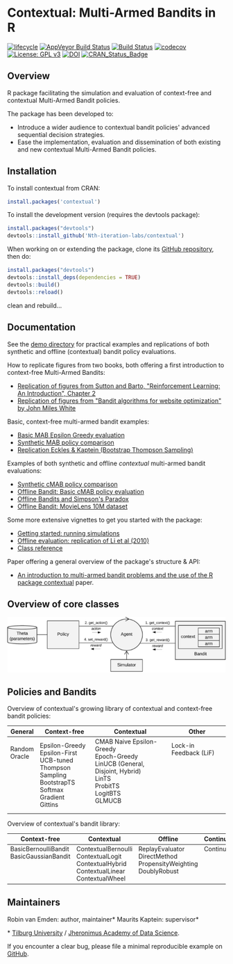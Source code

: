 Contextual: Multi-Armed Bandits in R
====================================

[![lifecycle](https://img.shields.io/badge/lifecycle-maturing-blue.svg?style=flat)](https://tidyverse.org/lifecycle/#maturing) [![AppVeyor Build Status](https://ci.appveyor.com/api/projects/status/github/Nth-iteration-labs/contextual?branch=master&svg=true)](https://ci.appveyor.com/project/robinvanemden/contextual) [![Build Status](https://travis-ci.org/Nth-iteration-labs/contextual.svg?branch=master)](https://travis-ci.org/Nth-iteration-labs/contextual) [![codecov](https://codecov.io/gh/Nth-iteration-labs/contextual/branch/master/graph/badge.svg)](https://codecov.io/gh/Nth-iteration-labs/contextual)[![License: GPL v3](https://img.shields.io/badge/License-GPL%20v3-green.svg)](https://www.gnu.org/licenses/gpl-3.0) [![DOI](https://zenodo.org/badge/114037654.svg)](https://zenodo.org/badge/latestdoi/114037654) [![CRAN\_Status\_Badge](https://www.r-pkg.org/badges/version/contextual)](https://cran.r-project.org/package=contextual) 

<!--
* [AppVeyor: passing](https://ci.appveyor.com/project/robinvanemden/contextual)
* [Travis CI: passing](https://travis-ci.org/Nth-iteration-labs/contextual)
* [Codecov: 96% coverage](https://codecov.io/gh/Nth-iteration-labs/contextual)
-->

Overview
--------

R package facilitating the simulation and evaluation of context-free and contextual Multi-Armed Bandit policies.

The package has been developed to:

* Introduce a wider audience to contextual bandit policies' advanced sequential decision strategies.
* Ease the implementation, evaluation and dissemination of both existing and new contextual Multi-Armed Bandit policies. 

Installation
------------

To install contextual from CRAN:

```R
install.packages('contextual')
```

To install the development version (requires the devtools package):

```R
install.packages("devtools")
devtools::install_github('Nth-iteration-labs/contextual')
```

When working on or extending the package, clone its [GitHub repository](https://github.com/Nth-iteration-labs/contextual), then do:

```R
install.packages("devtools")
devtools::install_deps(dependencies = TRUE)
devtools::build()
devtools::reload()
```

clean and rebuild...

Documentation
-------------

See the [demo directory](https://github.com/Nth-iteration-labs/contextual/tree/master/demo) for practical examples and replications of both synthetic and offline (contextual) bandit policy evaluations. 

How to replicate figures from two books, both offering a first introduction to context-free Multi-Armed Bandits:

* [Replication of figures from Sutton and Barto, "Reinforcement Learning: An Introduction", Chapter 2](https://nth-iteration-labs.github.io/contextual/articles/sutton_barto.html)
* [Replication of figures from "Bandit algorithms for website optimization" by John Miles White](https://nth-iteration-labs.github.io/contextual/articles/website_optimization.html)

Basic, context-free multi-armed bandit examples:

* [Basic MAB Epsilon Greedy evaluation](https://nth-iteration-labs.github.io/contextual/articles/epsilongreedy.html)
* [Synthetic MAB policy comparison](https://nth-iteration-labs.github.io/contextual/articles/mabs.html)
* [Replication Eckles & Kaptein (Bootstrap Thompson Sampling)](https://nth-iteration-labs.github.io/contextual/articles/eckles_kaptein.html)

Examples of both synthetic and offline *contextual* multi-armed bandit evaluations:

* [Synthetic cMAB policy comparison](https://nth-iteration-labs.github.io/contextual/articles/cmabs.html)
* [Offline Bandit: Basic cMAB policy evaluation](https://nth-iteration-labs.github.io/contextual/articles/cmabsoffline.html)
* [Offline Bandits and Simpson's Paradox](https://nth-iteration-labs.github.io/contextual/articles/simpsons.html)
* [Offline Bandit: MovieLens 10M dataset](https://nth-iteration-labs.github.io/contextual/articles/ml10m.html)

Some more extensive vignettes to get you started with the package:

* [Getting started: running simulations](https://nth-iteration-labs.github.io/contextual/articles/introduction.html)
* [Offline evaluation: replication of Li et al (2010)](https://nth-iteration-labs.github.io/contextual/articles/replication.html)
* [Class reference](https://nth-iteration-labs.github.io/contextual/reference/index.html)

Paper offering a general overview of the package's structure & API:

* [An introduction to multi-armed bandit problems and the use of the R package contextual](https://arxiv.org/abs/1811.01926) paper.


<!---
* [Blog at Pavlov](https://pavlov.tech/category/contextual/)
-->

Overview of core classes
------------------------


![](man/figures/cmab_all_medium.jpg)

Policies and Bandits
--------------------

Overview of contextual's growing library of contextual and context-free bandit policies:

| General | Context-free | Contextual | Other |
|---------------|-------------------------------------------------------------------------------------------|-------------------------------------------------------------------------------|------------------------------|
| Random<br>  Oracle<br> <br> <br> <br> <br><br><br>  | Epsilon-Greedy<br>  Epsilon-First<br>  UCB-tuned<br>   Thompson Sampling<br>   BootstrapTS<br>   Softmax<br> Gradient<br>  Gittins | CMAB Naive Epsilon-Greedy <br> Epoch-Greedy<br>   LinUCB (General, Disjoint, Hybrid)<br>    LinTS<br> ProbitTS<br> LogitBTS<br>GLMUCB<br>  <br>  | Lock-in Feedback (LiF)  <br> <br> <br> <br><br> <br><br> <br>  |

Overview of contextual's bandit library:

| Context-free  | Contextual | Offline | Continuous |
|------------------------------------------|---------------------------------------------------------------------------------------|------------------------------------------------------------|------------|
| BasicBernoulliBandit<br>  BasicGaussianBandit<br><br> <br> <br>    | ContextualBernoulli<br>  ContextualLogit<br>  ContextualHybrid<br>  ContextualLinear<br>  ContextualWheel | ReplayEvaluator<br>  DirectMethod <br>PropensityWeighting<br>   DoublyRobust<br> <br>   | Continuum <br> <br> <br> <br> <br> |


Maintainers
-----------

Robin van Emden: author, maintainer*
Maurits Kaptein: supervisor*

\* [Tilburg University](https://www.tilburguniversity.edu/) / [Jheronimus Academy of Data Science](https://www.jads.nl/research.html).

If you encounter a clear bug, please file a minimal reproducible example on [GitHub](https://github.com/Nth-iteration-labs/contextual/issues).
